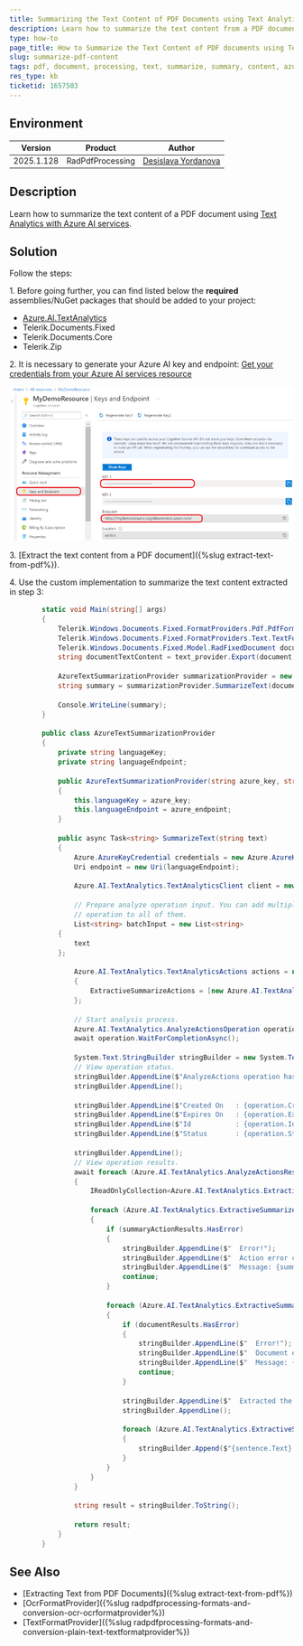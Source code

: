 ```yaml
---
title: Summarizing the Text Content of PDF Documents using Text Analytics with Azure AI services
description: Learn how to summarize the text content from a PDF document using RadPdfProcessing and Text Analytics with Azure AI services.
type: how-to
page_title: How to Summarize the Text Content of PDF documents using Text Analytics with Azure AI services
slug: summarize-pdf-content
tags: pdf, document, processing, text, summarize, summary, content, azure 
res_type: kb
ticketid: 1657503
---
```


## Environment

| Version | Product | Author | 
| ---- | ---- | ---- | 
| 2025.1.128| RadPdfProcessing |[Desislava Yordanova](https://www.telerik.com/blogs/author/desislava-yordanova)| 

## Description

Learn how to summarize the text content of a PDF document using [Text Analytics with Azure AI services](https://learn.microsoft.com/en-us/azure/synapse-analytics/machine-learning/tutorial-text-analytics-use-mmlspark).

## Solution

Follow the steps:

1\. Before going further, you can find listed below the **required** assemblies/NuGet packages that should be added to your project:

* [Azure.AI.TextAnalytics](https://www.nuget.org/packages/Azure.AI.TextAnalytics)
* Telerik.Documents.Fixed
* Telerik.Documents.Core
* Telerik.Zip

2\. It is necessary to generate your Azure AI key and endpoint: [Get your credentials from your Azure AI services resource](https://learn.microsoft.com/en-us/azure/ai-services/use-key-vault?tabs=azure-cli&pivots=programming-language-csharp)

![Azure AI key](images/azure-ai-key.png)  

3\. [Extract the text content from a PDF document]({%slug extract-text-from-pdf%}).

4\. Use the custom implementation to summarize the text content extracted in step 3:

```csharp
        static void Main(string[] args)
        {
            Telerik.Windows.Documents.Fixed.FormatProviders.Pdf.PdfFormatProvider pdf_provider = new PdfFormatProvider();
            Telerik.Windows.Documents.Fixed.FormatProviders.Text.TextFormatProvider text_provider = new TextFormatProvider();
            Telerik.Windows.Documents.Fixed.Model.RadFixedDocument document = pdf_provider.Import(File.ReadAllBytes("PdfDocument.pdf"), TimeSpan.FromSeconds(10));
            string documentTextContent = text_provider.Export(document);

            AzureTextSummarizationProvider summarizationProvider = new AzureTextSummarizationProvider(azure_key, azure_endpoint);
            string summary = summarizationProvider.SummarizeText(documentTextContent).Result;

            Console.WriteLine(summary);
        }

        public class AzureTextSummarizationProvider 
        {
            private string languageKey;
            private string languageEndpoint;

            public AzureTextSummarizationProvider(string azure_key, string azure_endpoint)
            {
                this.languageKey = azure_key;
                this.languageEndpoint = azure_endpoint;
            }

            public async Task<string> SummarizeText(string text)
            {
                Azure.AzureKeyCredential credentials = new Azure.AzureKeyCredential(languageKey);
                Uri endpoint = new Uri(languageEndpoint);

                Azure.AI.TextAnalytics.TextAnalyticsClient client = new Azure.AI.TextAnalytics.TextAnalyticsClient(endpoint, credentials);

                // Prepare analyze operation input. You can add multiple documents to this list and perform the same
                // operation to all of them.
                List<string> batchInput = new List<string>
            {
                text
            };

                Azure.AI.TextAnalytics.TextAnalyticsActions actions = new Azure.AI.TextAnalytics.TextAnalyticsActions()
                {
                    ExtractiveSummarizeActions = [new Azure.AI.TextAnalytics.ExtractiveSummarizeAction()]
                };

                // Start analysis process.
                Azure.AI.TextAnalytics.AnalyzeActionsOperation operation = await client.StartAnalyzeActionsAsync(batchInput, actions);
                await operation.WaitForCompletionAsync();

                System.Text.StringBuilder stringBuilder = new System.Text.StringBuilder();
                // View operation status.
                stringBuilder.AppendLine($"AnalyzeActions operation has completed");
                stringBuilder.AppendLine();

                stringBuilder.AppendLine($"Created On   : {operation.CreatedOn}");
                stringBuilder.AppendLine($"Expires On   : {operation.ExpiresOn}");
                stringBuilder.AppendLine($"Id           : {operation.Id}");
                stringBuilder.AppendLine($"Status       : {operation.Status}");

                stringBuilder.AppendLine();
                // View operation results.
                await foreach (Azure.AI.TextAnalytics.AnalyzeActionsResult documentsInPage in operation.Value)
                {
                    IReadOnlyCollection<Azure.AI.TextAnalytics.ExtractiveSummarizeActionResult> summaryResults = documentsInPage.ExtractiveSummarizeResults;

                    foreach (Azure.AI.TextAnalytics.ExtractiveSummarizeActionResult summaryActionResults in summaryResults)
                    {
                        if (summaryActionResults.HasError)
                        {
                            stringBuilder.AppendLine($"  Error!");
                            stringBuilder.AppendLine($"  Action error code: {summaryActionResults.Error.ErrorCode}.");
                            stringBuilder.AppendLine($"  Message: {summaryActionResults.Error.Message}");
                            continue;
                        }

                        foreach (Azure.AI.TextAnalytics.ExtractiveSummarizeResult documentResults in summaryActionResults.DocumentsResults)
                        {
                            if (documentResults.HasError)
                            {
                                stringBuilder.AppendLine($"  Error!");
                                stringBuilder.AppendLine($"  Document error code: {documentResults.Error.ErrorCode}.");
                                stringBuilder.AppendLine($"  Message: {documentResults.Error.Message}");
                                continue;
                            }

                            stringBuilder.AppendLine($"  Extracted the following {documentResults.Sentences.Count} sentence(s):");
                            stringBuilder.AppendLine();

                            foreach (Azure.AI.TextAnalytics.ExtractiveSummarySentence sentence in documentResults.Sentences)
                            {
                                stringBuilder.Append($"{sentence.Text} ");
                            }
                        }
                    }
                }

                string result = stringBuilder.ToString();

                return result;
            }
        }             
```

## See Also

- [Extracting Text from PDF Documents]({%slug extract-text-from-pdf%})
- [OcrFormatProvider]({%slug radpdfprocessing-formats-and-conversion-ocr-ocrformatprovider%})
- [TextFormatProvider]({%slug radpdfprocessing-formats-and-conversion-plain-text-textformatprovider%}) 

